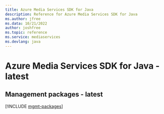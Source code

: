 ```yaml
---
title: Azure Media Services SDK for Java
description: Reference for Azure Media Services SDK for Java
ms.author: jfree
ms.data: 10/21/2022
author: joshfree
ms.topic: reference
ms.service: mediaservices
ms.devlang: java
---
```

# Azure Media Services SDK for Java - latest

## Management packages - latest
[!INCLUDE [mgmt-packages](media-services-mgmt-index.md)]